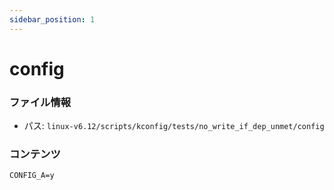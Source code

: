 ```yaml
---
sidebar_position: 1
---
```

# config

### ファイル情報

- パス: `linux-v6.12/scripts/kconfig/tests/no_write_if_dep_unmet/config`

### コンテンツ

```txt
CONFIG_A=y

```
